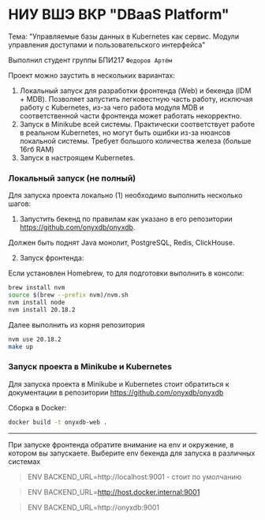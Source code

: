 # НИУ ВШЭ ВКР "DBaaS Platform"
Тема: "Управляемые базы данных в Kubernetes как сервис. Модули управления доступами и пользовательского интерфейса"

Выполнил студент группы БПИ217 `Федоров Артём`

Проект можно заустить в нескольких вариантах:

1) Локальный запуск для разработки фронтенда (Web) и бекенда (IDM + MDB). Позволяет запустить легковестную часть работу, исключая работу с Kubernetes, из-за чего работа модуля MDB и соответственной части фронтенда может работать некорректно.
2) Запуск в Minikube всей системы. Практически соответствует работе в реальном Kubernetes, но могут быть ошибки из-за нюансов локальной системы. Требует большого количества железа (больше 16гб RAM)
3) Запуск в настроящем Kubernetes.

### Локальный запуск (не полный)

Для запуска проекта локально (1) необходимо выполнить несколько шагов:

1) Запустить бекенд по правилам как указано в его репозитории https://github.com/onyxdb/onyxdb.

Должен быть поднят Java монолит, PostgreSQL, Redis, ClickHouse.

2) Запуск фронтенда:

Если установлен Homebrew, то для подготовки выполнить в консоли:
```bash
brew install nvm
source $(brew --prefix nvm)/nvm.sh
nvm install node
nvm install 20.18.2
```
Далее выполнить из корня репозитория
```bash
nvm use 20.18.2
make up
```
### Запуск проекта в Minikube и Kubernetes

Для запуска проекта в Minikube и Kubernetes стоит обратиться к документации в репозитории https://github.com/onyxdb/onyxdb

Сборка в Docker:
```bash
docker build -t onyxdb-web .
```

---

При запуске фронтенда обратите внимание на env и окружение, в котором вы запускаете. 
Выберите env бекенда для запуска в различных системах

> ENV BACKEND_URL=http://localhost:9001 - стоит по умолчанию

> ENV BACKEND_URL=http://host.docker.internal:9001

> ENV BACKEND_URL=http://onyxdb:9001
